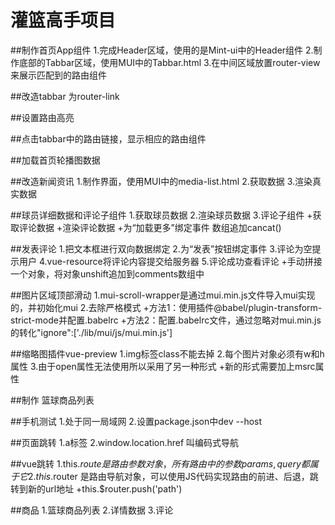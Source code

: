 # 灌篮高手项目

##制作首页App组件
1.完成Header区域，使用的是Mint-ui中的Header组件
2.制作底部的Tabbar区域，使用MUI中的Tabbar.html 
3.在中间区域放置router-view来展示匹配到的路由组件

##改造tabbar 为router-link

##设置路由高亮

##点击tabbar中的路由链接，显示相应的路由组件

##加载首页轮播图数据

##改造新闻资讯
1.制作界面，使用MUI中的media-list.html 
2.获取数据 
3.渲染真实数据 

##球员详细数据和评论子组件
1.获取球员数据 
2.渲染球员数据 
3.评论子组件 
+获取评论数据 
+渲染评论数据 
+为“加载更多”绑定事件 数组追加cancat()

##发表评论
1.把文本框进行双向数据绑定 
2.为“发表”按钮绑定事件
3.评论为空提示用户 
4.vue-resource将评论内容提交给服务器 
5.评论成功查看评论
+手动拼接一个对象，将对象unshift追加到comments数组中

##图片区域顶部滑动
1.mui-scroll-wrapper是通过mui.min.js文件导入mui实现的，并初始化mui
2.去除严格模式
+方法1：使用插件@babel/plugin-transform-strict-mode并配置.babelrc 
+方法2：配置.babelrc文件，通过忽略对mui.min.js的转化"ignore":['./lib/mui/js/mui.min.js']

##缩略图插件vue-preview
1.img标签class不能去掉 
2.每个图片对象必须有w和h属性
3.由于open属性无法使用所以采用了另一种形式<vue-preview>
+新的形式需要加上msrc属性 

##制作 篮球商品列表

##手机测试
1.处于同一局域网 
2.设置package.json中dev --host

##页面跳转 
1.a标签 
2.window.location.href 叫编码式导航

##vue跳转
1.this.$route 是路由参数对象，所有路由中的参数params,query都属于它
2.this.$router 是路由导航对象，可以使用JS代码实现路由的前进、后退，跳转到新的url地址
+this.$router.push('path')

##商品
1.篮球商品列表
2.详情数据 
3.评论 